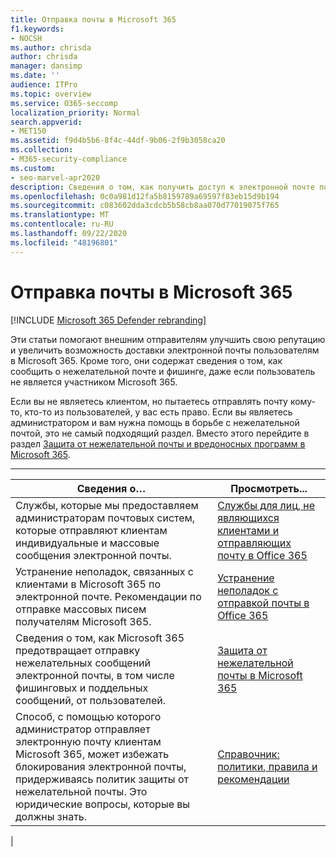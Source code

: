 ```yaml
---
title: Отправка почты в Microsoft 365
f1.keywords:
- NOCSH
ms.author: chrisda
author: chrisda
manager: dansimp
ms.date: ''
audience: ITPro
ms.topic: overview
ms.service: O365-seccomp
localization_priority: Normal
search.appverid:
- MET150
ms.assetid: f9d4b5b6-8f4c-44df-9b06-2f9b3058ca20
ms.collection:
- M365-security-compliance
ms.custom:
- seo-marvel-apr2020
description: Сведения о том, как получить доступ к электронной почте пользователям в Microsoft 365 в виде внешнего отправителя. Кроме того, Узнайте, как сообщить о нежелательной почте & фишинговых атак от имени внешнего пользователя.
ms.openlocfilehash: 0c0a981d12fa5b8159789a69597f83eb15d9b194
ms.sourcegitcommit: c083602dda3cdcb5b58cb8aa070d77019075f765
ms.translationtype: MT
ms.contentlocale: ru-RU
ms.lasthandoff: 09/22/2020
ms.locfileid: "48196801"
---
```

# <a name="sending-mail-to-microsoft-365"></a>Отправка почты в Microsoft 365

[!INCLUDE [Microsoft 365 Defender rebranding](../includes/microsoft-defender-for-office.md)]


Эти статьи помогают внешним отправителям улучшить свою репутацию и увеличить возможность доставки электронной почты пользователям в Microsoft 365. Кроме того, они содержат сведения о том, как сообщить о нежелательной почте и фишинге, даже если пользователь не является участником Microsoft 365.

Если вы не являетесь клиентом, но пытаетесь отправлять почту кому-то, кто-то из пользователей, у вас есть право. Если вы являетесь администратором и вам нужна помощь в борьбе с нежелательной почтой, это не самый подходящий раздел. Вместо этого перейдите в раздел [Защита от нежелательной почты и вредоносных программ в Microsoft 365](anti-spam-and-anti-malware-protection.md).

****

|Сведения о…|Просмотреть...|
|---|---|
|Службы, которые мы предоставляем администраторам почтовых систем, которые отправляют клиентам индивидуальные и массовые сообщения электронной почты.|[Службы для лиц, не являющихся клиентами и отправляющих почту в Office 365](services-for-non-customers.md)|
|Устранение неполадок, связанных с клиентами в Microsoft 365 по электронной почте. Рекомендации по отправке массовых писем получателям Microsoft 365.|[Устранение неполадок с отправкой почты в Office 365](troubleshooting-mail-sent-to-office-365.md)|
|Сведения о том, как Microsoft 365 предотвращает отправку нежелательных сообщений электронной почты, в том числе фишинговых и поддельных сообщений, от пользователей.|[Защита от нежелательной почты в Microsoft 365](anti-spam-protection.md)|
|Способ, с помощью которого администратор отправляет электронную почту клиентам Microsoft 365, может избежать блокирования электронной почты, придерживаясь политик защиты от нежелательной почты. Это юридические вопросы, которые вы должны знать.|[Справочник: политики, правила и рекомендации](reference-policies-practices-and-guidelines.md)|
|
